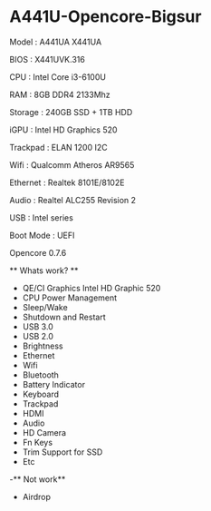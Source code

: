 # A441U-Opencore-Bigsur
Model : A441UA X441UA

BIOS : X441UVK.316

CPU : Intel Core i3-6100U

RAM : 8GB DDR4 2133Mhz

Storage : 240GB SSD + 1TB HDD

iGPU : Intel HD Graphics 520

Trackpad : ELAN 1200 I2C

Wifi : Qualcomm Atheros AR9565

Ethernet : Realtek 8101E/8102E

Audio : Realtel ALC255 Revision 2

USB : Intel series

Boot Mode : UEFI

Opencore 0.7.6

** Whats work? **
- QE/CI Graphics Intel HD Graphic 520
- CPU Power Management
- Sleep/Wake
- Shutdown and Restart
- USB 3.0
- USB 2.0
- Brightness
- Ethernet
- Wifi
- Bluetooth
- Battery Indicator
- Keyboard
- Trackpad
- HDMI
- Audio
- HD Camera
- Fn Keys
- Trim Support for SSD
- Etc
 
-** Not work**
- Airdrop
